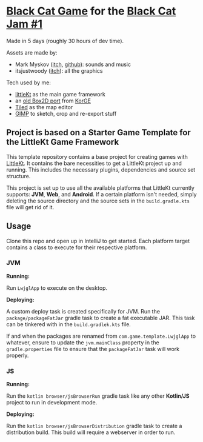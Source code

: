# [Black Cat Game](https://mattemade.itch.io/pelican-valley) for the [Black Cat Jam #1](https://itch.io/jam/black-cat-jam-1/rate/2801669)

Made in 5 days (roughly 30 hours of dev time).

Assets are made by:
* Mark Myskov ([itch](https://m-for-mediocre.itch.io/), [github](https://mformarker.github.io/markmyskov/index.html)): sounds and music
* itsjustwoody ([itch](https://itsjustwoody.itch.io/)): all the graphics

Tech used by me:
* [littleKt](https://littlekt.com/) as the main game framework
* an [old Box2D port](https://central.sonatype.com/namespace/com.soywiz.korlibs.kbox2d) from [KorGE](https://korge.org/)
* [Tiled](https://www.mapeditor.org/) as the map editor
* [GIMP](https://www.gimp.org/) to sketch, crop and re-export stuff

## Project is based on a Starter Game Template for the LittleKt Game Framework

This template repository contains a base project for creating games with [LittleKt](https://littlekt.com). It contains
the bare necessities to get a LittleKt project up and running. This includes the necessary plugins, dependencies and
source set structure.

This project is set up to use all the available platforms that LittleKt currently supports: **JVM**, **Web**, and **Android**. 
If a certain platform isn't needed, simply deleting the source directory and the source sets in
the `build.gradle.kts` file will get rid of it.

## Usage

Clone this repo and open up in IntelliJ to get started. Each platform target contains a class to execute for their
respective platform.

### JVM

**Running:**

Run `LwjglApp` to execute on the desktop.

**Deploying:**

A custom deploy task is created specifically for JVM. Run the `package/packageFatJar` gradle task to create a fat
executable JAR. This task can be tinkered with in the `build.gradlek.kts` file.

If and when the packages are renamed from `com.game.template.LwjglApp` to whatever, ensure to update the `jvm.mainClass`
property in the `gradle.properties` file to ensure that the `packageFatJar` task will work properly.

### JS

**Running:**

Run the `kotlin browser/jsBrowserRun` gradle task like any other **Kotlin/JS** project to run in development mode.

**Deploying:**

Run the `kotlin browser/jsBrowserDistribution` gradle task to create a distribution build. This build will require a
webserver in order to run.

